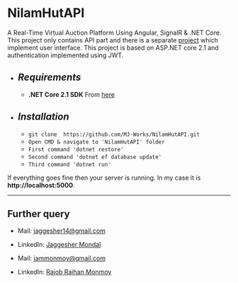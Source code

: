 # **NilamHutAPI**
A Real-Time Virtual Auction Platform Using Angular, SignalR & .NET Core. This project only contains API part and there is a separate [project](https://github.com/MJ-Works/NilamHut-UI.git) which implement user interface. This project is based on ASP.NET core 2.1 and authentication implemented using JWT. 

* ## *Requirements*
  * **.NET Core 2.1 SDK** From <a href="https://www.microsoft.com/net/download/dotnet-core/">here</a> 
 

* ## *Installation* 
  * `git clone  https://github.com/MJ-Works/NilamHutAPI.git`
  * `Open CMD & navigate to 'NilamHutAPI' folder`
  * `First command 'dotnet restore'`
  * `Second command 'dotnet ef database update'`
  * `Third command 'dotnet run'`
 
 If everything goes fine then your server is running. In my case it is **http://localhost:5000**. 
 
<hr>

## Further query
  * Mail: jaggesher14@gmail.com
  * LinkedIn: [Jaggesher Mondal](https://www.linkedin.com/in/jaggesher-mondal-348239102/)
  
  * Mail: iammonmoy@gmail.com 
  * LinkedIn: [Rajob Raihan Monmoy](https://www.linkedin.com/in/iammonmoy/)
